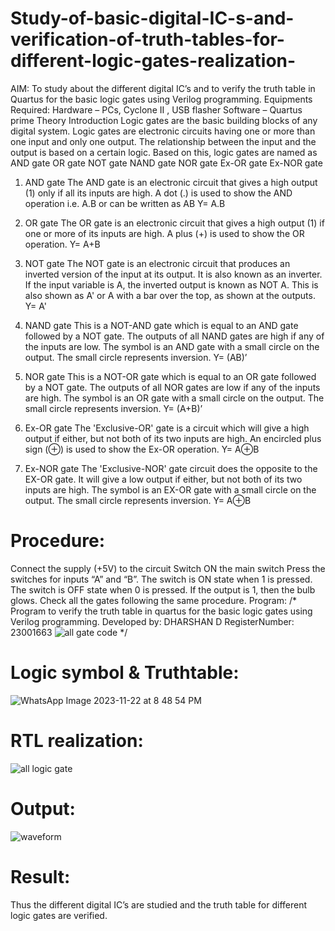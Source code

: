 # Study-of-basic-digital-IC-s-and-verification-of-truth-tables-for-different-logic-gates-realization-
 AIM:
To study about the different digital IC’s and to verify the truth table in Quartus for the basic logic gates using Verilog programming.
Equipments Required:
Hardware – PCs, Cyclone II , USB flasher
Software – Quartus prime
Theory
Introduction
Logic gates are the basic building blocks of any digital system. Logic gates are electronic circuits having one or more than one input and only one output. The relationship between the input and the output is based on a certain logic. Based on this, logic gates are named as
AND gate
OR gate
NOT gate
NAND gate
NOR gate
Ex-OR gate
Ex-NOR gate
1) AND gate
The AND gate is an electronic circuit that gives a high output (1) only if all its inputs are high. A dot (.) is used to show the AND operation i.e. A.B or can be written as AB
Y= A.B

2) OR gate
The OR gate is an electronic circuit that gives a high output (1) if one or more of its inputs are high. A plus (+) is used to show the OR operation.
Y= A+B

3) NOT gate
The NOT gate is an electronic circuit that produces an inverted version of the input at its output. It is also known as an inverter. If the input variable is A, the inverted output is known as NOT A. This is also shown as A' or A with a bar over the top, as shown at the outputs.
Y= A'

4) NAND gate
This is a NOT-AND gate which is equal to an AND gate followed by a NOT gate. The outputs of all NAND gates are high if any of the inputs are low. The symbol is an AND gate with a small circle on the output. The small circle represents inversion.
Y= (AB)’

5) NOR gate
This is a NOT-OR gate which is equal to an OR gate followed by a NOT gate. The outputs of all NOR gates are low if any of the inputs are high. The symbol is an OR gate with a small circle on the output. The small circle represents inversion.
Y= (A+B)’

6) Ex-OR gate
The 'Exclusive-OR' gate is a circuit which will give a high output if either, but not both of its two inputs are high. An encircled plus sign (⊕) is used to show the Ex-OR operation.
Y= A⊕B

7) Ex-NOR gate
The 'Exclusive-NOR' gate circuit does the opposite to the EX-OR gate. It will give a low output if either, but not both of its two inputs are high. The symbol is an EX-OR gate with a small circle on the output. The small circle represents inversion.
Y= A⊕B

# Procedure:
Connect the supply (+5V) to the circuit
Switch ON the main switch
Press the switches for inputs “A” and “B”. The switch is ON state when 1 is pressed. The switch is OFF state when 0 is pressed.
If the output is 1, then the bulb glows.
Check all the gates following the same procedure.
Program:
/*
Program to verify the truth table in quartus for the basic logic gates using Verilog programming.
Developed by: DHARSHAN D
RegisterNumber:  23001663
![all gate code](https://github.com/dharshan7200/Study-of-basic-digital-IC-s-and-verification-of-truth-tables-for-different-logic-gates-realization-/assets/138850116/7a2291ad-ea53-48cc-91c9-99acde6098b9)
*/
# Logic symbol & Truthtable:
![WhatsApp Image 2023-11-22 at 8 48 54 PM](https://github.com/dharshan7200/Study-of-basic-digital-IC-s-and-verification-of-truth-tables-for-different-logic-gates-realization-/assets/138850116/b2b4db95-8d91-4bd9-bdd7-ff5feff5dc43)
# RTL realization:
![all logic gate](https://github.com/dharshan7200/Study-of-basic-digital-IC-s-and-verification-of-truth-tables-for-different-logic-gates-realization-/assets/138850116/fac43fc0-7453-4afd-83ca-8d04abf3c1de)

# Output:
![waveform](https://github.com/dharshan7200/Study-of-basic-digital-IC-s-and-verification-of-truth-tables-for-different-logic-gates-realization-/assets/138850116/8dbdcedc-ce5e-4f32-a50f-d7dba975b501)

# Result:
Thus the different digital IC’s are studied and the truth table for different logic gates are verified.
